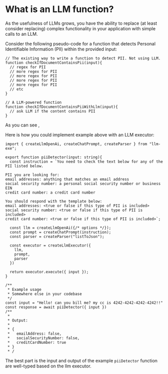 
# What is an LLM function?
As the usefulness of LLMs grows, you have the ability to replace (at least consider replacing) complex functionality in your application with simple calls to an LLM.

Consider the following pseudo-code for a function that detects Personal Identifiable Information (PII) within the provided input:
```javascript:no-line-numbers
// The existing way to write a function to detect PII. Not using LLM.
function checkIfDocumentContainsPii(input){
  // regex for PII
  // more regex for PII
  // more regex for PII
  // more regex for PII
  // more regex for PII
  // etc
}

// A LLM-powered function
function checkIfDocumentContainsPiiWithLlm(input){
  // ask LLM if the content contains PII
}
```



As you can see , 

Here is how you could implement example above with an LLM executor:
```typescript:no-line-numbers
import { createLlmOpenAi, createChatPrompt, createParser } from "llm-exe";

export function piiDetector(input: string){
  const instruction = `You need to check the text below for any of the PII listed below.
  
PII you are looking for:
email addresses: anything that matches an email address
social security number: a personal social security number or business EIN
credit card number: a credit card number

You should respond with the template below:
email addresses: <true or false if this type of PII is included>
social security number: <true or false if this type of PII is included>
credit card number: <true or false if this type of PII is included>`;

  const llm = createLlmOpenAi({/* options */});
  const prompt = createChatPrompt(instruction);
  const parser = createParser("listToJson");

  const executor = createLlmExecutor({
    llm,
    prompt,
    parser
  })

  return executor.execute({ input });
}
```
```typescript:no-line-numbers
/**
 * Example usage
 * Somewhere else in your codebase
 */
const input = "Hello! can you bill me? my cc is 4242-4242-4242-4242!!"
const response = await piiDetector({ input })
/**
 * 
 * Output:
 * 
 * {
 *   emailAddress: false,
 *   socialSecurityNumber: false,
 *   creditCardNumber: true
 * }
 * /
```
The best part is the input and output of the example `piiDetector` function are well-typed based on the llm executor.